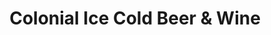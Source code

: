 ---
title: "Colonial Ice Cold Beer & Wine"
url: /saskatoon/colonial-ice-cold-beer-and-wine/
shop: alcohol
---